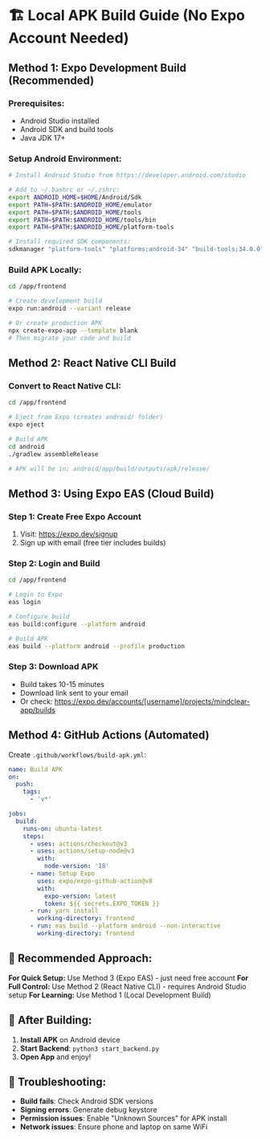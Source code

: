 # 🏗️ Local APK Build Guide (No Expo Account Needed)

## Method 1: Expo Development Build (Recommended)

### Prerequisites:
- Android Studio installed
- Android SDK and build tools
- Java JDK 17+

### Setup Android Environment:
```bash
# Install Android Studio from https://developer.android.com/studio

# Add to ~/.bashrc or ~/.zshrc:
export ANDROID_HOME=$HOME/Android/Sdk
export PATH=$PATH:$ANDROID_HOME/emulator
export PATH=$PATH:$ANDROID_HOME/tools
export PATH=$PATH:$ANDROID_HOME/tools/bin
export PATH=$PATH:$ANDROID_HOME/platform-tools

# Install required SDK components:
sdkmanager "platform-tools" "platforms;android-34" "build-tools;34.0.0"
```

### Build APK Locally:
```bash
cd /app/frontend

# Create development build
expo run:android --variant release

# Or create production APK
npx create-expo-app --template blank
# Then migrate your code and build
```

## Method 2: React Native CLI Build

### Convert to React Native CLI:
```bash
cd /app/frontend

# Eject from Expo (creates android/ folder)
expo eject

# Build APK
cd android
./gradlew assembleRelease

# APK will be in: android/app/build/outputs/apk/release/
```

## Method 3: Using Expo EAS (Cloud Build)

### Step 1: Create Free Expo Account
1. Visit: https://expo.dev/signup
2. Sign up with email (free tier includes builds)

### Step 2: Login and Build
```bash
cd /app/frontend

# Login to Expo
eas login

# Configure build
eas build:configure --platform android

# Build APK
eas build --platform android --profile production
```

### Step 3: Download APK
- Build takes 10-15 minutes
- Download link sent to your email
- Or check: https://expo.dev/accounts/[username]/projects/mindclear-app/builds

## Method 4: GitHub Actions (Automated)

Create `.github/workflows/build-apk.yml`:
```yaml
name: Build APK
on:
  push:
    tags:
      - 'v*'

jobs:
  build:
    runs-on: ubuntu-latest
    steps:
      - uses: actions/checkout@v3
      - uses: actions/setup-node@v3
        with:
          node-version: '18'
      - name: Setup Expo
        uses: expo/expo-github-action@v8
        with:
          expo-version: latest
          token: ${{ secrets.EXPO_TOKEN }}
      - run: yarn install
        working-directory: frontend
      - run: eas build --platform android --non-interactive
        working-directory: frontend
```

## 🎯 Recommended Approach:

**For Quick Setup:** Use Method 3 (Expo EAS) - just need free account
**For Full Control:** Use Method 2 (React Native CLI) - requires Android Studio setup
**For Learning:** Use Method 1 (Local Development Build)

## 📱 After Building:

1. **Install APK** on Android device
2. **Start Backend**: `python3 start_backend.py`  
3. **Open App** and enjoy!

## 🔧 Troubleshooting:

- **Build fails**: Check Android SDK versions
- **Signing errors**: Generate debug keystore
- **Permission issues**: Enable "Unknown Sources" for APK install
- **Network issues**: Ensure phone and laptop on same WiFi